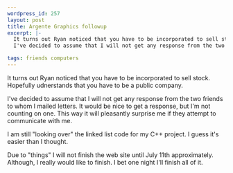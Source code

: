 ```yaml
--- 
wordpress_id: 257
layout: post
title: Argente Graphics followup
excerpt: |-
  It turns out Ryan noticed that you have to be incorporated to sell stock.  Hopefully udnerstands that you have to be a public company.<p>
  I've decided to assume that I will not get any response from the two friends to whom I mailed letters.  It would be nice to get a response, but I'm not counting on one.  This way it will pleasantly surprise me if they attempt to communicate with me.<p>I am still "looking over" the linked list code for my C++ project.  I guess it's easier than I thought.<p>Due to "things" I will not finish the web site until July 11th approximately.  Although, I really would like to finish.  I bet one night I'll finish all of it.

tags: friends computers
---
```


It turns out Ryan noticed that you have to be incorporated to sell stock.  Hopefully udnerstands that you have to be a public company.

I've decided to assume that I will not get any response from the two friends to whom I mailed letters.  It would be nice to get a response, but I'm not counting on one.  This way it will pleasantly surprise me if they attempt to communicate with me.

I am still "looking over" the linked list code for my C++ project.  I guess it's easier than I thought.<p>Due to "things" I will not finish the web site until July 11th approximately.  Although, I really would like to finish.  I bet one night I'll finish all of it.
